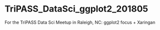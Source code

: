 # TriPASS_DataSci_ggplot2_201805
For the TriPASS Data Sci Meetup in Raleigh, NC: ggplot2 focus + Xaringan
